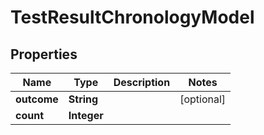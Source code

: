 

# TestResultChronologyModel


## Properties

| Name | Type | Description | Notes |
|------------ | ------------- | ------------- | -------------|
|**outcome** | **String** |  |  [optional] |
|**count** | **Integer** |  |  |



